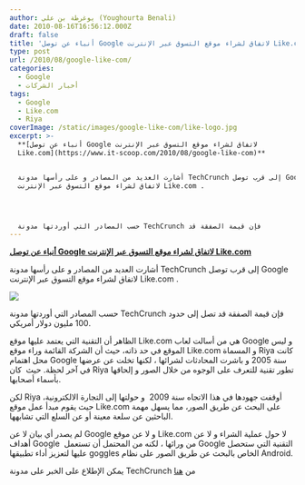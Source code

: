 ```yaml
---
author: يوغرطة بن علي (Youghourta Benali)
date: 2010-08-16T16:56:12.000Z
draft: false
title: 'أنباء عن توصل Google لاتفاق لشراء موقع التسوق عبر الإنترنت Like.com '
type: post
url: /2010/08/google-like-com/
categories:
  - Google
  - أخبار الشركات
tags:
  - Google
  - Like.com
  - Riya
coverImage: /static/images/google-like-com/like-logo.jpg
excerpt: >-
  **[أنباء عن توصل Google لاتفاق لشراء موقع التسوق عبر الإنترنت
  Like.com](https://www.it-scoop.com/2010/08/google-like-com)**


  أشارت العديد من المصادر و على رأسها مدونة TechCrunch إلى قرب توصل Google
  لاتفاق لشراء موقع التسوق عبر الإنترنت Like.com .




  حسب المصادر التي أوردتها مدونة TechCrunch فإن قيمة الصفقة قد
---
```

**[أنباء عن توصل Google لاتفاق لشراء موقع التسوق عبر الإنترنت Like.com](https://www.it-scoop.com/2010/08/google-like-com)**

أشارت العديد من المصادر و على رأسها مدونة TechCrunch إلى قرب توصل Google لاتفاق لشراء موقع التسوق عبر الإنترنت Like.com .

![](/static/images/google-like-com/like-logo.jpg)

حسب المصادر التي أوردتها مدونة TechCrunch فإن قيمة الصفقة قد تصل إلى حدود 100 مليون دولار أمريكي.

الظاهر أن التقنية التي يعتمد عليها موقع Like.com هي من أسالت لعاب Google و ليس الموقع في حد ذاته، حيث أن الشركة القائمة وراء موقع Like.com و المسماة Riya كانت محل اهتمام Google سنة 2005 و باشرت المحادثات لشرائها ، لكنها تخلت عن عرضها في آخر لحظة. حيث  كان Riya تطور تقنية للتعرف على الوجوه من خلال الصور و إلحاقها بأسماء أصحابها.

لكن Riya أوقفت جهودها في هذا الاتجاه سنة 2009  و حولتها إلى التجارة الالكترونية، حيث يقوم مبدأ عمل موقع Like.com على البحث عن طريق الصور، مما يسهل مهمة الباحثين عن سلعة معينة أو عن السلع التي تشابهها.

لم يصدر أي بيان لا عن Google و لا عن موقع Like.com لا حول عملية الشراء و لا عن أهداف Google  من ورائها ، لكنه من المحتمل أن تستعمل Google التقنية التي ستحصل عليها لتعزيز أداء تطبيقها goggles الخاص بالبحث عن طريق الصور على نظام Android.

يمكن الإطلاع على الخبر على مدونة TechCrunch من [هنا](http://techcrunch.com/2010/08/15/google-to-acquire-like-com-after-leaving-them-at-the-altar-in-2005/)
